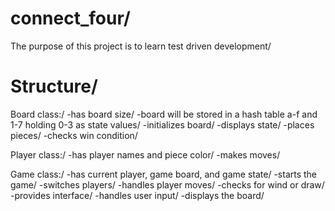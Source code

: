 # connect_four/

The purpose of this project is to learn test driven development/

# Structure/
Board class:/
-has board size/
-board will be stored in a hash table a-f and 1-7 holding 0-3 as state values/
-initializes board/
-displays state/
-places pieces/
-checks win condition/

Player class:/
-has player names and piece color/
-makes moves/

Game class:/
-has current  player, game board, and game state/
-starts the game/
-switches players/
-handles player moves/
-checks for wind or draw/
-provides interface/
-handles user input/
-displays the board/